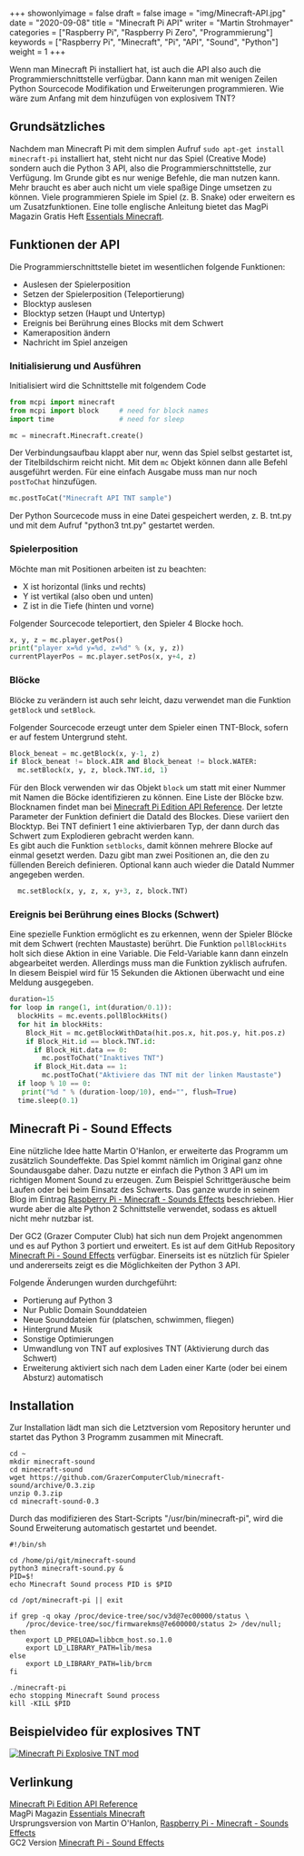 +++
showonlyimage = false
draft = false
image = "img/Minecraft-API.jpg"
date = "2020-09-08"
title = "Minecraft Pi API"
writer = "Martin Strohmayer"
categories = ["Raspberry Pi", "Raspberry Pi Zero", "Programmierung"]
keywords = ["Raspberry Pi", "Minecraft", "Pi", "API", "Sound", "Python"]
weight = 1
+++

Wenn man Minecraft Pi installiert hat, ist auch die API also auch die Programmierschnittstelle verfügbar. Dann kann man mit wenigen Zeilen Python Sourcecode Modifikation und Erweiterungen programmieren. Wie wäre zum Anfang mit dem hinzufügen von explosivem TNT?
<!--more-->


## Grundsätzliches

Nachdem man Minecraft Pi mit dem simplen Aufruf ``sudo apt-get install minecraft-pi`` installiert hat, steht nicht nur das Spiel (Creative Mode) sondern auch die Python 3 API, also die Programmierschnittstelle, zur Verfügung. Im Grunde gibt es nur wenige Befehle, die man nutzen kann. Mehr braucht es aber auch nicht um viele spaßige Dinge umsetzen zu können. Viele programmieren Spiele im Spiel (z. B. Snake) oder erweitern es um Zusatzfunktionen. 
Eine tolle englische Anleitung bietet das MagPi Magazin Gratis Heft [Essentials Minecraft](https://magpi.raspberrypi.org/books/essentials-minecraft-v1). 

## Funktionen der API

Die Programmierschnittstelle bietet im wesentlichen folgende Funktionen:

  * Auslesen der Spielerposition
  * Setzen der Spielerposition (Teleportierung)
  * Blocktyp auslesen
  * Blocktyp setzen (Haupt und Untertyp)
  * Ereignis bei Berührung eines Blocks mit dem Schwert
  * Kameraposition ändern
  * Nachricht im Spiel anzeigen

### Initialisierung und Ausführen

Initialisiert wird die Schnittstelle mit folgendem Code

```python
from mcpi import minecraft
from mcpi import block     # need for block names
import time                # need for sleep

mc = minecraft.Minecraft.create()
```

Der Verbindungsaufbau klappt aber nur, wenn das Spiel selbst gestartet ist, der Titelbildschirm reicht nicht. Mit dem ``mc`` Objekt können dann alle Befehl ausgeführt werden. Für eine einfach Ausgabe muss man nur noch ``postToChat`` hinzufügen.

```python
mc.postToCat("Minecraft API TNT sample")
```

Der Python Sourcecode muss in eine Datei gespeichert werden, z. B. tnt.py und  mit dem Aufruf "python3 tnt.py" gestartet werden.
 

### Spielerposition

Möchte man mit Positionen arbeiten ist zu beachten:

  * X ist horizontal (links und rechts)
  * Y ist vertikal (also oben und unten)
  * Z ist in die Tiefe (hinten und vorne) 

Folgender Sourcecode teleportiert, den Spieler 4 Blocke hoch. 

```python
x, y, z = mc.player.getPos()
print("player x=%d y=%d, z=%d" % (x, y, z))
currentPlayerPos = mc.player.setPos(x, y+4, z)
```
   

### Blöcke

Blöcke zu verändern ist auch sehr leicht, dazu verwendet man die Funktion ``getBlock`` und ``setBlock``.

Folgender Sourcecode erzeugt unter dem Spieler einen TNT-Block, sofern er auf festem Untergrund steht. 

```python
Block_beneat = mc.getBlock(x, y-1, z)
if Block_beneat != block.AIR and Block_beneat != block.WATER:
  mc.setBlock(x, y, z, block.TNT.id, 1)
```

Für den Block verwenden wir das Objekt ``block`` um statt mit einer Nummer mit Namen die Böcke identifizieren zu können. Eine Liste der Blöcke bzw. Blocknamen findet man bei [Minecraft Pi Edition API Reference](https://pimylifeup.com/minecraft-pi-edition-api-reference/). Der letzte Parameter der Funktion definiert die DataId des Blockes. Diese variiert den Blocktyp. Bei TNT definiert 1 eine aktivierbaren Typ, der dann durch das Schwert zum Explodieren gebracht werden kann.  
Es gibt auch die Funktion ``setblocks``, damit können mehrere Blocke auf einmal gesetzt werden. Dazu gibt man zwei Positionen an, die den zu füllenden Bereich definieren. Optional kann auch wieder die DataId Nummer angegeben werden. 

```python
  mc.setBlock(x, y, z, x, y+3, z, block.TNT)
```
   

### Ereignis bei Berührung eines Blocks (Schwert)

Eine spezielle Funktion ermöglicht es zu erkennen, wenn der Spieler Blöcke mit dem Schwert (rechten Maustaste) berührt.
Die Funktion ``pollBlockHits`` holt sich diese Aktion in eine Variable. Die Feld-Variable kann dann einzeln abgearbeitet werden.
Allerdings muss man die Funktion zyklisch aufrufen. In diesem Beispiel wird für 15 Sekunden die Aktionen überwacht und eine Meldung ausgegeben. 

```python
duration=15
for loop in range(1, int(duration/0.1)):
  blockHits = mc.events.pollBlockHits()
  for hit in blockHits:
    Block_Hit = mc.getBlockWithData(hit.pos.x, hit.pos.y, hit.pos.z)
    if Block_Hit.id == block.TNT.id:
      if Block_Hit.data == 0:
        mc.postToChat("Inaktives TNT")
      if Block_Hit.data == 1:
        mc.postToChat("Aktiviere das TNT mit der linken Maustaste")
  if loop % 10 == 0:
   print("%d " % (duration-loop/10), end="", flush=True)
  time.sleep(0.1)
```



## Minecraft Pi - Sound Effects

Eine nützliche Idee hatte Martin O'Hanlon, er erweiterte das Programm um zusätzlich Soundeffekte. Das Spiel kommt nämlich im Original ganz ohne Soundausgabe daher. Dazu nutzte er einfach die Python 3 API um im richtigen Moment Sound zu erzeugen. Zum Beispiel Schrittgeräusche beim Laufen oder bei beim Einsatz des Schwerts. Das ganze wurde in seinem Blog im Eintrag [Raspberry Pi - Minecraft - Sounds Effects](https://www.stuffaboutcode.com/2013/06/raspberry-pi-minecraft-sounds-effects.html) beschrieben. Hier wurde aber die alte Python 2 Schnittstelle verwendet, sodass es aktuell nicht mehr nutzbar ist.

Der GC2 (Grazer Computer Club) hat sich nun dem Projekt angenommen und es auf Python 3 portiert und erweitert. Es ist auf dem GitHub Repository [Minecraft Pi - Sound Effects](https://github.com/GrazerComputerClub/minecraft-sound) verfügbar. Einerseits ist es nützlich für Spieler und andererseits zeigt es die Möglichkeiten der Python 3 API.

Folgende Änderungen wurden durchgeführt:

  * Portierung auf Python 3
  * Nur Public Domain Sounddateien
  * Neue Sounddateien für (platschen, schwimmen, fliegen)
  * Hintergrund Musik
  * Sonstige Optimierungen 
  * Umwandlung von TNT auf explosives TNT (Aktivierung durch das Schwert)
  * Erweiterung aktiviert sich nach dem Laden einer Karte (oder bei einem Absturz) automatisch 


## Installation

Zur Installation lädt man sich die Letztversion vom Repository herunter und startet das Python 3 Programm zusammen mit Minecraft. 

```
cd ~
mkdir minecraft-sound
cd minecraft-sound
wget https://github.com/GrazerComputerClub/minecraft-sound/archive/0.3.zip
unzip 0.3.zip
cd minecraft-sound-0.3
```

Durch das modifizieren des Start-Scripts "/usr/bin/minecraft-pi", wird die Sound Erweiterung automatisch gestartet und beendet.

```
#!/bin/sh

cd /home/pi/git/minecraft-sound
python3 minecraft-sound.py &
PID=$! 
echo Minecraft Sound process PID is $PID

cd /opt/minecraft-pi || exit

if grep -q okay /proc/device-tree/soc/v3d@7ec00000/status \
	/proc/device-tree/soc/firmwarekms@7e600000/status 2> /dev/null; then
	export LD_PRELOAD=libbcm_host.so.1.0
	export LD_LIBRARY_PATH=lib/mesa
else
	export LD_LIBRARY_PATH=lib/brcm
fi

./minecraft-pi
echo stopping Minecraft Sound process
kill -KILL $PID
```


## Beispielvideo für explosives TNT 

[![Minecraft Pi Explosive TNT mod](http://img.youtube.com/vi/iVHuY5olYWo/0.jpg)](https://www.youtube.com/watch?v=iVHuY5olYWo)

## Verlinkung

[Minecraft Pi Edition API Reference](https://pimylifeup.com/minecraft-pi-edition-api-reference/)  
MagPi Magazin [Essentials Minecraft](https://magpi.raspberrypi.org/books/essentials-minecraft-v1)  
Ursprungsversion von Martin O'Hanlon, [Raspberry Pi - Minecraft - Sounds Effects](https://www.stuffaboutcode.com/2013/06/raspberry-pi-minecraft-sounds-effects.html)  
GC2 Version [Minecraft Pi - Sound Effects](https://github.com/GrazerComputerClub/minecraft-sound) 

